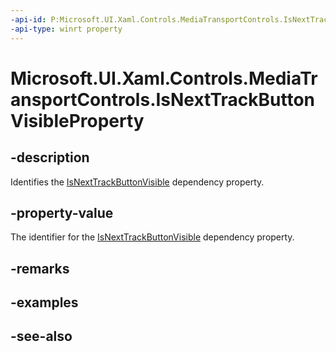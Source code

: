 ```yaml
---
-api-id: P:Microsoft.UI.Xaml.Controls.MediaTransportControls.IsNextTrackButtonVisibleProperty
-api-type: winrt property
---
```


<!-- Property syntax
public Windows.UI.Xaml.DependencyProperty IsNextTrackButtonVisibleProperty { get; }
-->

# Microsoft.UI.Xaml.Controls.MediaTransportControls.IsNextTrackButtonVisibleProperty

## -description
Identifies the [IsNextTrackButtonVisible](mediatransportcontrols_isnexttrackbuttonvisible.md) dependency property.

## -property-value
The identifier for the [IsNextTrackButtonVisible](mediatransportcontrols_isnexttrackbuttonvisible.md) dependency property.

## -remarks

## -examples

## -see-also
